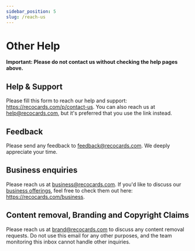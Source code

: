```yaml
---
sidebar_position: 5
slug: /reach-us
---
```


# Other Help

**Important: Please do not contact us without checking the help pages above.**

## Help & Support 

Please fill this form to reach our help and support: https://recocards.com/p/contact-us. You can also reach us at help@recocards.com, but it's preferred that you use the link instead.

## Feedback

Please send any feedback to feedback@recocards.com. We deeply appreciate your time.

## Business enquiries

Please reach us at business@recocards.com. If you'd like to discuss our [business offerings](https://recocards.com/business), feel free to check them out here: https://recocards.com/business.

## Content removal, Branding and Copyright Claims

Please reach us at brand@recocards.com to discuss any content removal requests. Do not use this email for any other purposes, and the team monitoring this inbox cannot handle other inquiries.


